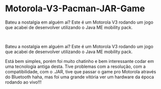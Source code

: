 <h1>Motorola-V3-Pacman-JAR-Game</h2>
<p>Bateu a nostalgia em alguém aí? Este é um Motorola V3 rodando um jogo que acabei de desenvolver utilizando o Java ME mobility pack.</p>
<br>
<p>Bateu a nostalgia em alguém aí? Este é um Motorola V3 rodando um jogo que acabei de desenvolver utilizando o Java ME mobility pack.</p>
<p>Está bem simples, porém foi muito chatinho e bem interessante codar em uma tecnologia antiga desta. Tive problemas com a resolução, com a compatibilidade, com o .JAR, tive que passar o game pro Motorola através do Bluetooth haha, mas foi uma grande vitória ver um hardware da época rodando ao vivo!!!</p>

